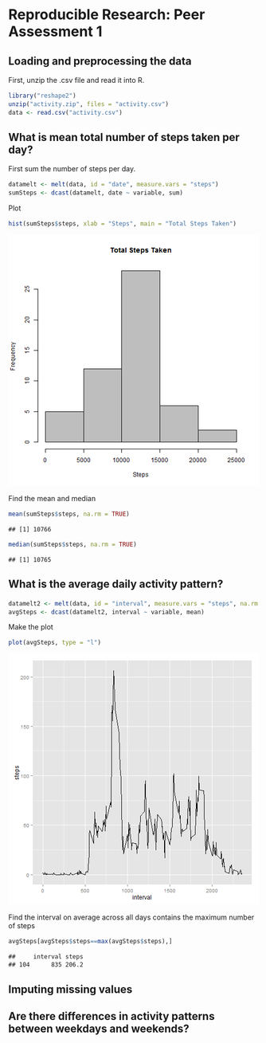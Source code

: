 # Reproducible Research: Peer Assessment 1


## Loading and preprocessing the data
First, unzip the .csv file and read it into R.  

```r
library("reshape2")
unzip("activity.zip", files = "activity.csv")
data <- read.csv("activity.csv")
```

## What is mean total number of steps taken per day?
First sum the number of steps per day.

```r
datamelt <- melt(data, id = "date", measure.vars = "steps")
sumSteps <- dcast(datamelt, date ~ variable, sum)
```
Plot

```r
hist(sumSteps$steps, xlab = "Steps", main = "Total Steps Taken")
```

![plot of chunk unnamed-chunk-3](figure/unnamed-chunk-3.png) 
  
  
Find the mean and median

```r
mean(sumSteps$steps, na.rm = TRUE)
```

```
## [1] 10766
```

```r
median(sumSteps$steps, na.rm = TRUE)
```

```
## [1] 10765
```


## What is the average daily activity pattern?


```r
datamelt2 <- melt(data, id = "interval", measure.vars = "steps", na.rm = TRUE)
avgSteps <- dcast(datamelt2, interval ~ variable, mean)
```

Make the plot
  

```r
plot(avgSteps, type = "l")
```

![plot of chunk unnamed-chunk-6](figure/unnamed-chunk-6.png) 
  
Find the interval on average across all days contains the maximum number of steps

```r
avgSteps[avgSteps$steps==max(avgSteps$steps),]
```

```
##     interval steps
## 104      835 206.2
```


## Imputing missing values



## Are there differences in activity patterns between weekdays and weekends?
